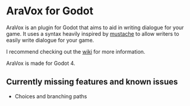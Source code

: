 # AraVox for Godot
AraVox is an plugin for Godot that aims to aid in writing dialogue for your game. It uses a syntax heavily inspired by [mustache](https://mustache.github.io/) to allow writers to easily write dialogue for your game.

I recommend checking out the [wiki](https://github.com/aravikusu/AraVox/wiki) for more information.

AraVox is made for Godot 4.

## Currently missing features and known issues
- Choices and branching paths